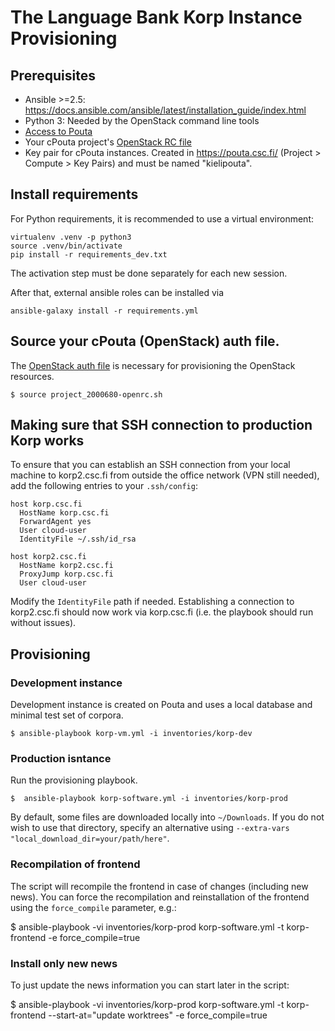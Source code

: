 # The Language Bank Korp Instance Provisioning

## Prerequisites

- Ansible >=2.5: https://docs.ansible.com/ansible/latest/installation_guide/index.html
- Python 3: Needed by the OpenStack command line tools
- [Access to Pouta](https://docs.csc.fi/accounts/how-to-add-service-access-for-project/)
- Your cPouta project's [OpenStack RC file](https://docs.csc.fi/cloud/pouta/install-client/#configure-your-terminal-environment-for-openstack)
- Key pair for cPouta instances. Created in https://pouta.csc.fi/ (Project > Compute > Key Pairs) and must be named "kielipouta".

## Install requirements
For Python requirements, it is recommended to use a virtual environment:
```
virtualenv .venv -p python3
source .venv/bin/activate
pip install -r requirements_dev.txt
```

The activation step must be done separately for each new session.

After that, external ansible roles can be installed via
```
ansible-galaxy install -r requirements.yml
```

## Source your cPouta (OpenStack) auth file.

The [OpenStack auth file](https://docs.csc.fi/#cloud/pouta/install-client/#configure-your-terminal-environment-for-openstack) is necessary for provisioning the OpenStack resources.

```
$ source project_2000680-openrc.sh
```

## Making sure that SSH connection to production Korp works

To ensure that you can establish an SSH connection from your local machine to korp2.csc.fi from outside the office network (VPN still needed), add the following entries to your `.ssh/config`:


```
host korp.csc.fi
  HostName korp.csc.fi
  ForwardAgent yes
  User cloud-user
  IdentityFile ~/.ssh/id_rsa

host korp2.csc.fi
  HostName korp2.csc.fi
  ProxyJump korp.csc.fi
  User cloud-user
```

Modify the `IdentityFile` path if needed. Establishing a connection to korp2.csc.fi should now work via korp.csc.fi (i.e. the playbook should run without issues).


## Provisioning

### Development instance

Development instance is created on Pouta and uses a local database and minimal test set of corpora.

```
$ ansible-playbook korp-vm.yml -i inventories/korp-dev
```

### Production isntance

Run the provisioning playbook.

```
$  ansible-playbook korp-software.yml -i inventories/korp-prod
```

By default, some files are downloaded locally into `~/Downloads`. If you do not
wish to use that directory, specify an alternative using `--extra-vars
"local_download_dir=your/path/here"`.

### Recompilation of frontend

The script will recompile the frontend in case of changes (including new news). You can force the recompilation and reinstallation of the frontend using
the `force_compile` parameter, e.g.:

$ ansible-playbook -vi inventories/korp-prod korp-software.yml -t korp-frontend -e force_compile=true

### Install only new news

To just update the news information you can start later in the script:

$ ansible-playbook -vi inventories/korp-prod korp-software.yml -t korp-frontend --start-at="update worktrees" -e force_compile=true
